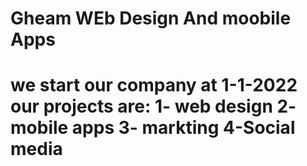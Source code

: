 # Gheam WEb Design And moobile Apps
we start our company at 1-1-2022
our projects are:
1- web design
2- mobile apps
3- markting
4-Social media
==============================

